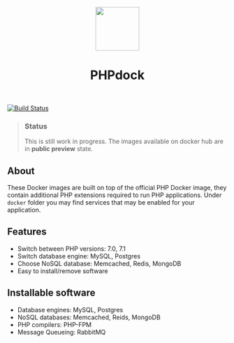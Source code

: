 <p align="center">
    <a href="https://www.docker.com/" target="_blank">
        <img src="https://www.docker.com/sites/default/files/mono_vertical_large.png" height="100px">
    </a>
    <h1 align="center">PHPdock</h1>
    <br>
</p>

[![Build Status](https://travis-ci.org/miholeus/phpdock.svg?branch=master)](https://travis-ci.org/miholeus/phpdock)

> ### Status
> This is still work in progress. The images available on docker hub are in **public preview** state.

## About

These Docker images are built on top of the official PHP Docker image, they contain additional PHP extensions required to run PHP applications.
Under `docker` folder you may find services that may be enabled for your application.


## Features

- Switch between PHP versions: 7.0, 7.1
- Switch database engine: MySQL, Postgres
- Choose NoSQL database: Memcached, Redis, MongoDB
- Easy to install/remove software

## Installable software

- Database engines: MySQL, Postgres
- NoSQL databases: Memcached, Reids, MongoDB
- PHP compilers: PHP-FPM
- Message Queueing: RabbitMQ
